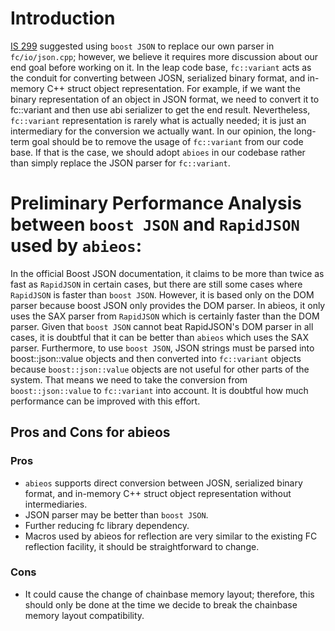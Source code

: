 # Introduction
[IS 299](https://github.com/AntelopeIO/leap/issues/299) suggested using `boost JSON` to replace our own parser in `fc/io/json.cpp`; however, we believe it requires more discussion about our end goal before working on it.
In the leap code base, `fc::variant` acts as the conduit for converting between JOSN, serialized binary format, and in-memory C++ struct object representation. For example, if we want the binary representation of an object in JSON format, we need to convert it to fc::variant and then use abi serializer to get the end result. Nevertheless, `fc::variant` representation is rarely what is actually needed; it is just an intermediary for the conversion we actually want. In our opinion, the long-term goal should be to remove the usage of `fc::variant` from our code base. If that is the case, we should adopt `abioes` in our codebase rather than simply replace the JSON parser for `fc::variant`.

# Preliminary Performance Analysis between `boost JSON` and `RapidJSON` used by `abieos`:
In the official Boost JSON documentation, it claims to be more than twice as fast as `RapidJSON` in certain cases, but there are still some cases where `RapidJSON` is faster than `boost JSON`. However, it is based only on the DOM parser because boost JSON only provides the DOM parser. In abieos, it only uses the SAX parser from `RapidJSON` which is certainly faster than the DOM parser. Given that `boost JSON` cannot beat RapidJSON's DOM parser in all cases, it is doubtful that it can be better than `abieos` which uses the SAX parser.
Furthermore, to use `boost JSON`, JSON strings must be parsed into boost::json::value objects and then converted into `fc::variant` objects because `boost::json::value` objects are not useful for other parts of the system. That means we need to take the conversion from `boost::json::value` to `fc::variant` into account. It is doubtful how much performance can be improved with this effort.

## Pros and Cons for abieos
### Pros
- `abieos` supports direct conversion between JOSN, serialized binary format, and in-memory C++ struct object representation without intermediaries.
- JSON parser may be better than `boost JSON`.
- Further reducing fc library dependency.
- Macros used by abieos for reflection are very similar to the existing FC reflection facility, it should be straightforward to change.
### Cons
- It could cause the change of chainbase memory layout; therefore, this should only be done at the time we decide to break the chainbase memory layout compatibility.